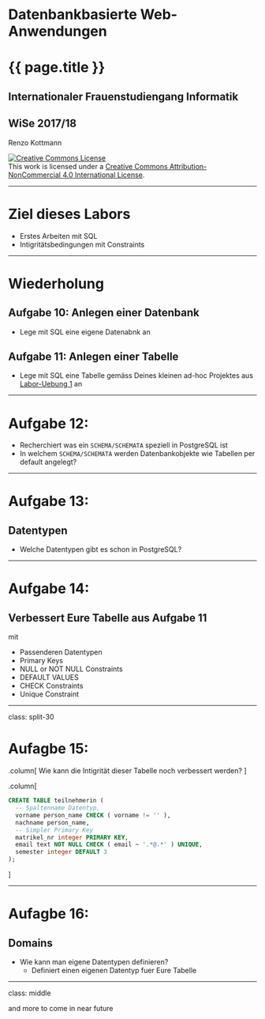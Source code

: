 
# Datenbankbasierte Web-Anwendungen
# {{ page.title }}
## Internationaler Frauenstudiengang Informatik 
## WiSe 2017/18
 
Renzo Kottmann


<a rel="license"
href="http://creativecommons.org/licenses/by-nc/4.0/"><img
alt="Creative Commons License" style="border-width:0"
src="https://licensebuttons.net/l/by-nc/4.0/88x31.png" /></a><br
/>This work is licensed under a <a rel="license"
href="http://creativecommons.org/licenses/by-nc/4.0/">Creative Commons
Attribution-NonCommercial 4.0 International License</a>.

---

# Ziel dieses Labors

* Erstes Arbeiten mit SQL
* Intigritätsbedingungen mit Constraints

---
# Wiederholung

## Aufgabe 10: Anlegen einer Datenbank

* Lege mit SQL eine eigene Datenabnk an

## Aufgabe 11: Anlegen einer Tabelle

* Lege mit SQL eine Tabelle gemäss Deines kleinen ad-hoc Projektes aus [Labor-Uebung 1](/lecture/2017-10/database-ifi/labor-uebung-1#4.html) an

---
# Aufgabe 12:

* Recherchiert was ein `SCHEMA/SCHEMATA` speziell in PostgreSQL ist
* In welchem `SCHEMA/SCHEMATA` werden Datenbankobjekte wie Tabellen per default angelegt?

---

# Aufgabe 13:

## Datentypen

* Welche Datentypen gibt es schon in PostgreSQL?


---
# Aufgabe 14: 

## Verbessert Eure Tabelle aus Aufgabe 11 

mit 

* Passenderen Datentypen
* Primary Keys
* NULL or NOT NULL Constraints
* DEFAULT VALUES
* CHECK Constraints
* Unique Constraint

---
class: split-30
# Aufagbe 15:

.column[
Wie kann die Intigrität dieser Tabelle noch verbessert werden?
]

.column[
```sql
CREATE TABLE teilnehmerin (
  -- Spaltenname Datentyp,
  vorname person_name CHECK ( vorname != '' ),
  nachname person_name,
  -- Simpler Primary Key
  matrikel_nr integer PRIMARY KEY,
  email text NOT NULL CHECK ( email ~ '.*@.*' ) UNIQUE,
  semester integer DEFAULT 3
);
```
]


---
# Aufagbe 16:

## Domains

* Wie kann man eigene Datentypen definieren?
    * Definiert einen eigenen Datentyp fuer Eure Tabelle

---
class: middle

and more to come in near future



